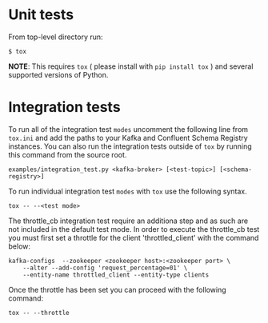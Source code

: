 Unit tests
==========

From top-level directory run:

    $ tox

**NOTE**: This requires `tox` ( please install with `pip install tox` ) and several supported versions of Python.

Integration tests
==========

To run all of the integration test `modes` uncomment the following line from `tox.ini` and add the paths to your Kafka and Confluent Schema Registry instances. 
You can also run the integration tests outside of `tox` by running this command from the source root.

    examples/integration_test.py <kafka-broker> [<test-topic>] [<schema-registry>]

To run individual integration test `modes` with `tox` use the following syntax.

    tox -- --<test mode>

The throttle_cb integration test require an additiona step and as such are not included in the default test mode.
In order to execute the throttle_cb test you must first set a throttle for the client 'throttled_client' with the command below:

    kafka-configs  --zookeeper <zookeeper host>:<zookeeper port> \
        --alter --add-config 'request_percentage=01' \
        --entity-name throttled_client --entity-type clients

Once the throttle has been set you can proceed with the following command:

    tox -- --throttle
